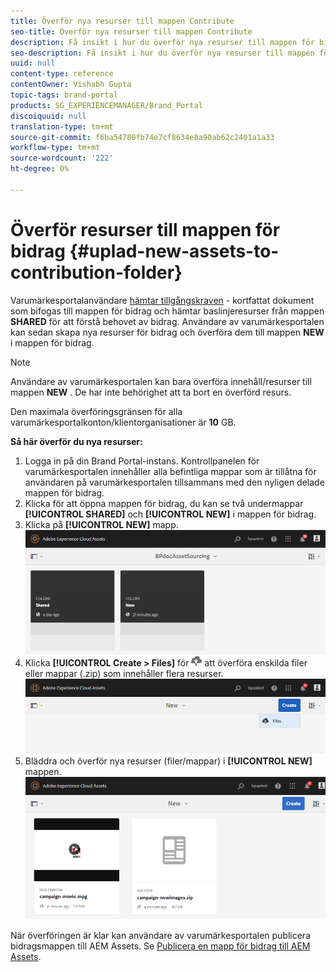 ```yaml
---
title: Överför nya resurser till mappen Contribute
seo-title: Överför nya resurser till mappen Contribute
description: Få insikt i hur du överför nya resurser till mappen för bidrag i varumärkesportalen.
seo-description: Få insikt i hur du överför nya resurser till mappen för bidrag i varumärkesportalen.
uuid: null
content-type: reference
contentOwner: Vishabh Gupta
topic-tags: brand-portal
products: SG_EXPERIENCEMANAGER/Brand_Portal
discoiquuid: null
translation-type: tm+mt
source-git-commit: f6ba54780fb74e7cf8634e8a90ab62c2401a1a33
workflow-type: tm+mt
source-wordcount: '222'
ht-degree: 0%

---
```



# Överför resurser till mappen för bidrag {#uplad-new-assets-to-contribution-folder}

Varumärkesportalanvändare [hämtar tillgångskraven](brand-portal-download-asset-requirements.md) - kortfattat dokument som bifogas till mappen för bidrag och hämtar baslinjeresurser från mappen **SHARED** för att förstå behovet av bidrag.
Användare av varumärkesportalen kan sedan skapa nya resurser för bidrag och överföra dem till mappen **NEW** i mappen för bidrag.

>[!NOTE]
>
>Användare av varumärkesportalen kan bara överföra innehåll/resurser till mappen **NEW** . De har inte behörighet att ta bort en överförd resurs.
>
>Den maximala överföringsgränsen för alla varumärkesportalkonton/klientorganisationer är **10** GB.


**Så här överför du nya resurser:**

1. Logga in på din Brand Portal-instans.
Kontrollpanelen för varumärkesportalen innehåller alla befintliga mappar som är tillåtna för användaren på varumärkesportalen tillsammans med den nyligen delade mappen för bidrag.
1. Klicka för att öppna mappen för bidrag, du kan se två undermappar **[!UICONTROL SHARED]** och **[!UICONTROL NEW]** i mappen för bidrag.
1. Klicka på **[!UICONTROL NEW]** mapp.
   ![](assets/upload-new-assets1.png)
1. Klicka **[!UICONTROL Create > Files]** för ![](assets/upload.png) att överföra enskilda filer eller mappar (.zip) som innehåller flera resurser.
   ![](assets/upload-new-assets2.png)
1. Bläddra och överför nya resurser (filer/mappar) i **[!UICONTROL NEW]** mappen.
   ![](assets/upload-new-assets3.png)

När överföringen är klar kan användare av varumärkesportalen publicera bidragsmappen till AEM Assets. Se [Publicera en mapp för bidrag till AEM Assets](brand-portal-publish-contribution-folder-to-aem-assets.md).